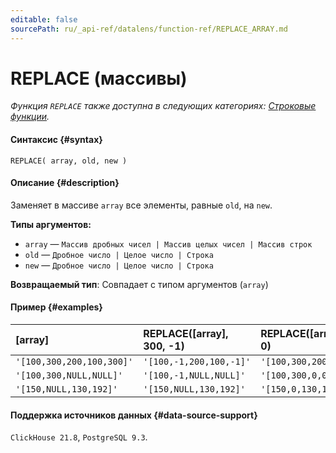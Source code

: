 ```yaml
---
editable: false
sourcePath: ru/_api-ref/datalens/function-ref/REPLACE_ARRAY.md
---
```


# REPLACE (массивы)

_Функция `REPLACE` также доступна в следующих категориях: [Строковые функции](REPLACE.md)._

#### Синтаксис {#syntax}


```
REPLACE( array, old, new )
```

#### Описание {#description}
Заменяет в массиве `array` все элементы, равные `old`, на `new`.

**Типы аргументов:**
- `array` — `Массив дробных чисел | Массив целых чисел | Массив строк`
- `old` — `Дробное число | Целое число | Строка`
- `new` — `Дробное число | Целое число | Строка`


**Возвращаемый тип**: Совпадает с типом аргументов (`array`)

#### Пример {#examples}



| **[array]**               | **REPLACE([array], 300, -1)**   | **REPLACE([array], NULL, 0)**   |
|:--------------------------|:--------------------------------|:--------------------------------|
| `'[100,300,200,100,300]'` | `'[100,-1,200,100,-1]'`         | `'[100,300,200,100,300]'`       |
| `'[100,300,NULL,NULL]'`   | `'[100,-1,NULL,NULL]'`          | `'[100,300,0,0]'`               |
| `'[150,NULL,130,192]'`    | `'[150,NULL,130,192]'`          | `'[150,0,130,192]'`             |




#### Поддержка источников данных {#data-source-support}

`ClickHouse 21.8`, `PostgreSQL 9.3`.

